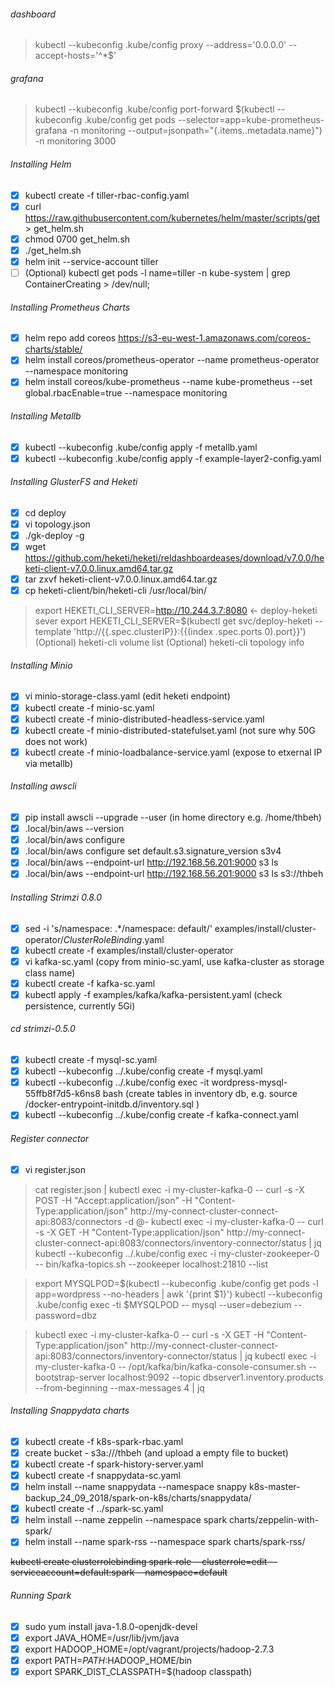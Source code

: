 ###### dashboard
> kubectl --kubeconfig .kube/config proxy --address='0.0.0.0' --accept-hosts='^*$'

###### grafana
> kubectl --kubeconfig .kube/config port-forward $(kubectl --kubeconfig .kube/config get pods --selector=app=kube-prometheus-grafana -n  monitoring --output=jsonpath="{.items..metadata.name}") -n monitoring 3000

###### Installing Helm
- [x] kubectl create -f tiller-rbac-config.yaml
- [x] curl https://raw.githubusercontent.com/kubernetes/helm/master/scripts/get > get_helm.sh
- [x] chmod 0700 get_helm.sh
- [x] ./get_helm.sh
- [x] helm init --service-account tiller
- [ ] \(Optional) kubectl get pods -l name=tiller -n kube-system | grep ContainerCreating > /dev/null;

###### Installing Prometheus Charts
- [x] helm repo add coreos https://s3-eu-west-1.amazonaws.com/coreos-charts/stable/
- [x] helm install coreos/prometheus-operator --name prometheus-operator --namespace monitoring
- [x] helm install coreos/kube-prometheus --name kube-prometheus --set global.rbacEnable=true --namespace monitoring

###### Installing Metallb
- [x] kubectl --kubeconfig .kube/config apply -f metallb.yaml
- [x] kubectl --kubeconfig .kube/config apply -f example-layer2-config.yaml

###### Installing GlusterFS and Heketi
- [x] cd deploy
- [x] vi topology.json 
- [x] ./gk-deploy -g  
- [x] wget https://github.com/heketi/heketi/reldashboardeases/download/v7.0.0/heketi-client-v7.0.0.linux.amd64.tar.gz
- [x] tar zxvf heketi-client-v7.0.0.linux.amd64.tar.gz
- [x] cp heketi-client/bin/heketi-cli /usr/local/bin/

> export HEKETI_CLI_SERVER=http://10.244.3.7:8080 <- deploy-heketi sever
> export HEKETI_CLI_SERVER=$(kubectl get svc/deploy-heketi --template 'http://{{.spec.clusterIP}}:{{(index .spec.ports 0).port}}')
\(Optional) heketi-cli volume list
\(Optional) heketi-cli topology info

###### Installing Minio
- [x] vi minio-storage-class.yaml (edit heketi endpoint)
- [x] kubectl create -f minio-sc.yaml
- [x] kubectl create -f minio-distributed-headless-service.yaml
- [x] kubectl create -f minio-distributed-statefulset.yaml (not sure why 50G does not work)
- [x] kubectl create -f minio-loadbalance-service.yaml (expose to etxernal IP via metallb)

###### Installing awscli
- [x] pip install awscli --upgrade --user (in home directory e.g. /home/thbeh)
- [x] .local/bin/aws --version
- [x] .local/bin/aws configure
- [x] .local/bin/aws configure set default.s3.signature_version s3v4
- [x] .local/bin/aws --endpoint-url http://192.168.56.201:9000 s3 ls
- [x] .local/bin/aws --endpoint-url http://192.168.56.201:9000 s3 ls s3://thbeh

###### Installing Strimzi 0.8.0
- [x] sed -i 's/namespace: .*/namespace: default/' examples/install/cluster-operator/*ClusterRoleBinding*.yaml
- [x] kubectl create -f examples/install/cluster-operator
- [x] vi kafka-sc.yaml (copy from minio-sc.yaml, use kafka-cluster as storage class name)
- [x] kubectl create -f kafka-sc.yaml
- [x] kubectl apply -f examples/kafka/kafka-persistent.yaml (check persistence, currently 5Gi)

###### cd strimzi-0.5.0
- [x] kubectl create -f mysql-sc.yaml
- [x] kubectl --kubeconfig ../.kube/config  create -f mysql.yaml 
- [x] kubectl --kubeconfig ../.kube/config  exec -it wordpress-mysql-55ffb8f7d5-k6ns8 bash \(create tables in inventory db, e.g. source /docker-entrypoint-initdb.d/inventory.sql )
- [x] kubectl --kubeconfig ../.kube/config  create -f kafka-connect.yaml

###### Register connector
- [x] vi register.json
> cat register.json | kubectl exec -i my-cluster-kafka-0 -- curl -s -X POST -H "Accept:application/json" -H "Content-Type:application/json" http://my-connect-cluster-connect-api:8083/connectors -d @-
> kubectl exec -i my-cluster-kafka-0 -- curl -s -X GET -H "Content-Type:application/json" http://my-connect-cluster-connect-api:8083/connectors/inventory-connector/status | jq
> kubectl --kubeconfig ../.kube/config exec  -i my-cluster-zookeeper-0 -- bin/kafka-topics.sh --zookeeper localhost:21810 --list

> export MYSQLPOD=$(kubectl --kubeconfig .kube/config get pods -l app=wordpress --no-headers | awk '{print $1}')
kubectl --kubeconfig .kube/config exec -ti $MYSQLPOD -- mysql --user=debezium --password=dbz

> kubectl exec -i my-cluster-kafka-0 -- curl -s -X GET -H "Content-Type:application/json" http://my-connect-cluster-connect-api:8083/connectors/inventory-connector/status | jq
> kubectl exec -i my-cluster-kafka-0 -- /opt/kafka/bin/kafka-console-consumer.sh --bootstrap-server localhost:9092 --topic dbserver1.inventory.products --from-beginning --max-messages 4 | jq

###### Installing Snappydata charts
- [x] kubectl create -f k8s-spark-rbac.yaml
- [x] create bucket - s3a:///thbeh (and upload a empty file to bucket)
- [x] kubectl create -f spark-history-server.yaml
- [x] kubectl create -f snappydata-sc.yaml
- [x] helm install --name snappydata --namespace snappy k8s-master-backup_24_09_2018/spark-on-k8s/charts/snappydata/
- [x] kubectl create -f ../spark-sc.yaml
- [x] helm install --name zeppelin --namespace spark charts/zeppelin-with-spark/
- [x] helm install --name spark-rss --namespace spark charts/spark-rss/

~~kubectl create clusterrolebinding spark-role --clusterrole=edit --serviceaccount=default:spark --namespace=default~~

###### Running Spark
- [x] sudo yum install java-1.8.0-openjdk-devel
- [x] export JAVA_HOME=/usr/lib/jvm/java
- [x] export HADOOP_HOME=/opt/vagrant/projects/hadoop-2.7.3
- [x] export PATH=$PATH:$HADOOP_HOME/bin
- [x] export SPARK_DIST_CLASSPATH=$(hadoop classpath)
